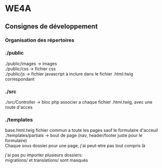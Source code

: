 # WE4A

## Consignes de développement

### Organisation des répertoires
### ./public
./public/images -> images  
./public/css -> fichier css  
./public/js -> fichier javascript à inclure dans le fichier .html.twig correspondant  

### ./src
./src/Controller -> bloc php associer a chaque fichier .html.twig, avec une route d'acces

### ./templates 
base.html.twig fichier commun a toute les pages sauf le formulaire d'acceuil  
./templates/partials -> bout de page (nav, header/footer juste pour le formulaire)  
Chaque sous dossier pour une page, j'ai peut-etre pas tout compris là

j'ai pas pu importer plusieurs dossiers:  
migrations/ et translations/ sont masqués  
